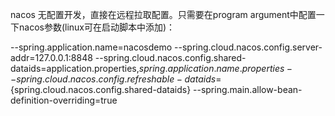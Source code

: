 nacos 无配置开发，直接在远程拉取配置。只需要在program argument中配置一下nacos参数(linux可在启动脚本中添加)：

--spring.application.name=nacosdemo 
--spring.cloud.nacos.config.server-addr=127.0.0.1:8848 
--spring.cloud.nacos.config.shared-dataids=application.properties,${spring.application.name}.properties 
--spring.cloud.nacos.config.refreshable-dataids=${spring.cloud.nacos.config.shared-dataids} 
--spring.main.allow-bean-definition-overriding=true